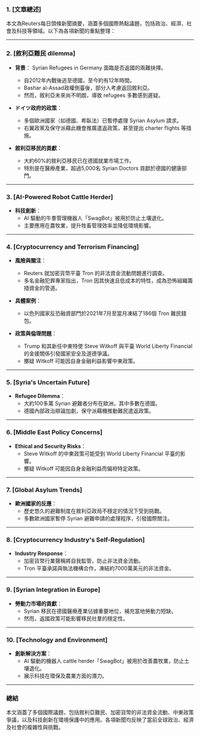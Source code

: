 ### 1. [文章總述]
本文為Reuters每日頭條新聞摘要，涵蓋多個國際熱點議題，包括政治、經濟、社會及科技等領域。以下為各項新聞的重點整理：

---

### 2. [敘利亞難民 dilemma]
- **背景**： Syrian Refugees in Germany 面臨是否返國的兩難抉擇。
  - 自2012年內戰後逃至德國，至今約有12年時間。
  - Bashar al-Assad政權倒臺後，部分人考慮返回敘利亞。
  - 然而，敘利亞未來尚不明朗，導致 refugees 多數感到遲疑。
  
- **ドイツ政府的政策**：
  - 多個歐洲國家（如德國、希臥法）已暫停處理 Syrian Asylum 請求。
  - 右翼政黨及保守派藉此機會推廣遣返政策，甚至提出 charter flights 等措施。
  
- **敘利亞移民的貢獻**：
  - 大約60%的敘利亞移民已在德國就業市場工作。
  - 特別是在醫療產業，超過5,000名 Syrian Doctors 貢獻於德國的健康部門。

---

### 3. [AI-Powered Robot Cattle Herder]
- **科技創新**：
  - AI 驅動的牛羣管理機器人「SwagBot」被用於防止土壤退化。
  - 主要應用在農牧業，提升牲畜管理效率並降低環境影響。

---

### 4. [Cryptocurrency and Terrorism Financing]
- **風險與關注**：
  - Reuters 就加密貨幣平臺 Tron 的非法資金流動問題進行調查。
  - 多名金融犯罪專家指出，Tron 因其快速且低成本的特性，成為恐怖組織籌措資金的管道。
  
- **具體案例**：
  - 以色列國家反恐融資部門於2021年7月至當月凍結了186個 Tron 難民錢包。
  
- **政策與倫理問題**：
  - Trump 和其新任中東特使 Steve Witkoff 與平臺 World Liberty Financial 的金援關係引發國家安全及道德爭議。
  - 擲疑 Witkoff 可能因自身金融利益影響中東政策。

---

### 5. [Syria's Uncertain Future]
- **Refugee Dilemma**：
  - 大約100多萬 Syrian 避難者分布在歐洲，其中多數在德國。
  - 德國內部政治辯論加劇，保守派藉機推動難民遣返政策。

---

### 6. [Middle East Policy Concerns]
- **Ethical and Security Risks**：
  - Steve Witkoff 的中東政策可能受到 World Liberty Financial 平臺的影響。
  - 擲疑 Witkoff 可能因自身金融利益而偏袒特定政策。

---

### 7. [Global Asylum Trends]
- **歐洲國家的反應**：
  - 歷史悠久的避難制度在敘利亞政局不穩定的情況下受到挑戰。
  - 多數歐洲國家暫停 Syrian 避難申請的處理程序，引發國際關注。

---

### 8. [Cryptocurrency Industry's Self-Regulation]
- **Industry Response**：
  - 加密貨幣行業聲稱將自我監管，防止非法資金流動。
  - Tron 平臺承諾與執法機構合作，凍結約7000萬美元的非法資金。

---

### 9. [Syrian Integration in Europe]
- **勞動力市場的貢獻**：
  - Syrian 移民在德國醫療產業佔據重要地位，補充當地勞動力短缺。
  - 然而，返國政策可能影響移民社羣的穩定性。

---

### 10. [Technology and Environment]
- **創新解決方案**：
  - AI 驅動的機器人 cattle herder「SwagBot」被用於改善農牧業，防止土壤退化。
  - 展示科技在環保及農業方面的潛力。

---

### 總結
本文涵蓋了多個國際議題，包括敘利亞難民、加密貨幣的非法資金流動、中東政策爭議，以及科技創新在環境保護中的應用。各項新聞均反映了當前全球政治、經濟及社會的複雜性與挑戰。